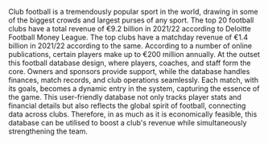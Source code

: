 Club football is a tremendously popular sport in the world, drawing in some of the biggest crowds and largest purses of any sport. 
The top 20 football clubs have a total revenue of €9.2 billion in 2021/22 according to Deloitte Football Money League.
The top clubs have a matchday revenue of €1.4 billion in 2021/22 according to the same. 
According to a number of online publications, certain players make up to €200 million annually.
At the outset this football database design, where players, coaches, and staff form the core. 
Owners and sponsors provide support, while the database handles finances, match records, and club operations seamlessly.
Each match, with its goals, becomes a dynamic entry in the system, capturing the essence of the game. 
This user-friendly database not only tracks player stats and financial details but also reflects the global spirit of football, connecting data across clubs. 
Therefore, in as much as it is economically feasible, this database can be utilised to boost a club's revenue while simultaneously strengthening the team.
